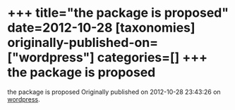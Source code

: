 +++
title="the package is proposed"
date=2012-10-28
[taxonomies]
originally-published-on=["wordpress"]
categories=[]
+++
the package is proposed
=======================

the package is proposed
Originally published on 2012-10-28 23:43:26 on [wordpress](https://skyfromme.wordpress.com/2012/10/29/libreoffice-quantal-features-unity-integration-packagekit-and-templates/packageproposed/).
